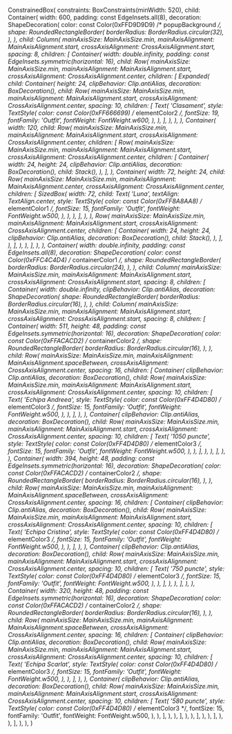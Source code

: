 ConstrainedBox(
    constraints: BoxConstraints(minWidth: 520),
    child: Container(
        width: 600,
        padding: const EdgeInsets.all(8),
        decoration: ShapeDecoration(
            color: const Color(0xFFD9D9D9) /* popupBackground */,
            shape: RoundedRectangleBorder(
                borderRadius: BorderRadius.circular(32),
            ),
        ),
        child: Column(
            mainAxisSize: MainAxisSize.min,
            mainAxisAlignment: MainAxisAlignment.start,
            crossAxisAlignment: CrossAxisAlignment.start,
            spacing: 8,
            children: [
                Container(
                    width: double.infinity,
                    padding: const EdgeInsets.symmetric(horizontal: 16),
                    child: Row(
                        mainAxisSize: MainAxisSize.min,
                        mainAxisAlignment: MainAxisAlignment.start,
                        crossAxisAlignment: CrossAxisAlignment.center,
                        children: [
                            Expanded(
                                child: Container(
                                    height: 24,
                                    clipBehavior: Clip.antiAlias,
                                    decoration: BoxDecoration(),
                                    child: Row(
                                        mainAxisSize: MainAxisSize.min,
                                        mainAxisAlignment: MainAxisAlignment.start,
                                        crossAxisAlignment: CrossAxisAlignment.center,
                                        spacing: 10,
                                        children: [
                                            Text(
                                                'Clasament',
                                                style: TextStyle(
                                                    color: const Color(0xFF666699) /* elementColor2 */,
                                                    fontSize: 19,
                                                    fontFamily: 'Outfit',
                                                    fontWeight: FontWeight.w600,
                                                ),
                                            ),
                                        ],
                                    ),
                                ),
                            ),
                            Container(
                                width: 120,
                                child: Row(
                                    mainAxisSize: MainAxisSize.min,
                                    mainAxisAlignment: MainAxisAlignment.start,
                                    crossAxisAlignment: CrossAxisAlignment.center,
                                    children: [
                                        Row(
                                            mainAxisSize: MainAxisSize.min,
                                            mainAxisAlignment: MainAxisAlignment.start,
                                            crossAxisAlignment: CrossAxisAlignment.center,
                                            children: [
                                                Container(
                                                    width: 24,
                                                    height: 24,
                                                    clipBehavior: Clip.antiAlias,
                                                    decoration: BoxDecoration(),
                                                    child: Stack(),
                                                ),
                                            ],
                                        ),
                                        Container(
                                            width: 72,
                                            height: 24,
                                            child: Row(
                                                mainAxisSize: MainAxisSize.min,
                                                mainAxisAlignment: MainAxisAlignment.center,
                                                crossAxisAlignment: CrossAxisAlignment.center,
                                                children: [
                                                    SizedBox(
                                                        width: 72,
                                                        child: Text(
                                                            'Luna',
                                                            textAlign: TextAlign.center,
                                                            style: TextStyle(
                                                                color: const Color(0xFF8A8AA8) /* elementColor1 */,
                                                                fontSize: 15,
                                                                fontFamily: 'Outfit',
                                                                fontWeight: FontWeight.w500,
                                                            ),
                                                        ),
                                                    ),
                                                ],
                                            ),
                                        ),
                                        Row(
                                            mainAxisSize: MainAxisSize.min,
                                            mainAxisAlignment: MainAxisAlignment.start,
                                            crossAxisAlignment: CrossAxisAlignment.center,
                                            children: [
                                                Container(
                                                    width: 24,
                                                    height: 24,
                                                    clipBehavior: Clip.antiAlias,
                                                    decoration: BoxDecoration(),
                                                    child: Stack(),
                                                ),
                                            ],
                                        ),
                                    ],
                                ),
                            ),
                        ],
                    ),
                ),
                Container(
                    width: double.infinity,
                    padding: const EdgeInsets.all(8),
                    decoration: ShapeDecoration(
                        color: const Color(0xFFC4C4D4) /* containerColor1 */,
                        shape: RoundedRectangleBorder(
                            borderRadius: BorderRadius.circular(24),
                        ),
                    ),
                    child: Column(
                        mainAxisSize: MainAxisSize.min,
                        mainAxisAlignment: MainAxisAlignment.start,
                        crossAxisAlignment: CrossAxisAlignment.start,
                        spacing: 8,
                        children: [
                            Container(
                                width: double.infinity,
                                clipBehavior: Clip.antiAlias,
                                decoration: ShapeDecoration(
                                    shape: RoundedRectangleBorder(
                                        borderRadius: BorderRadius.circular(16),
                                    ),
                                ),
                                child: Column(
                                    mainAxisSize: MainAxisSize.min,
                                    mainAxisAlignment: MainAxisAlignment.start,
                                    crossAxisAlignment: CrossAxisAlignment.start,
                                    spacing: 8,
                                    children: [
                                        Container(
                                            width: 511,
                                            height: 48,
                                            padding: const EdgeInsets.symmetric(horizontal: 16),
                                            decoration: ShapeDecoration(
                                                color: const Color(0xFFACACD2) /* containerColor2 */,
                                                shape: RoundedRectangleBorder(
                                                    borderRadius: BorderRadius.circular(16),
                                                ),
                                            ),
                                            child: Row(
                                                mainAxisSize: MainAxisSize.min,
                                                mainAxisAlignment: MainAxisAlignment.spaceBetween,
                                                crossAxisAlignment: CrossAxisAlignment.center,
                                                spacing: 16,
                                                children: [
                                                    Container(
                                                        clipBehavior: Clip.antiAlias,
                                                        decoration: BoxDecoration(),
                                                        child: Row(
                                                            mainAxisSize: MainAxisSize.min,
                                                            mainAxisAlignment: MainAxisAlignment.start,
                                                            crossAxisAlignment: CrossAxisAlignment.center,
                                                            spacing: 10,
                                                            children: [
                                                                Text(
                                                                    'Echipa Andreea',
                                                                    style: TextStyle(
                                                                        color: const Color(0xFF4D4D80) /* elementColor3 */,
                                                                        fontSize: 15,
                                                                        fontFamily: 'Outfit',
                                                                        fontWeight: FontWeight.w500,
                                                                    ),
                                                                ),
                                                            ],
                                                        ),
                                                    ),
                                                    Container(
                                                        clipBehavior: Clip.antiAlias,
                                                        decoration: BoxDecoration(),
                                                        child: Row(
                                                            mainAxisSize: MainAxisSize.min,
                                                            mainAxisAlignment: MainAxisAlignment.start,
                                                            crossAxisAlignment: CrossAxisAlignment.center,
                                                            spacing: 10,
                                                            children: [
                                                                Text(
                                                                    '1050 puncte',
                                                                    style: TextStyle(
                                                                        color: const Color(0xFF4D4D80) /* elementColor3 */,
                                                                        fontSize: 15,
                                                                        fontFamily: 'Outfit',
                                                                        fontWeight: FontWeight.w500,
                                                                    ),
                                                                ),
                                                            ],
                                                        ),
                                                    ),
                                                ],
                                            ),
                                        ),
                                        Container(
                                            width: 394,
                                            height: 48,
                                            padding: const EdgeInsets.symmetric(horizontal: 16),
                                            decoration: ShapeDecoration(
                                                color: const Color(0xFFACACD2) /* containerColor2 */,
                                                shape: RoundedRectangleBorder(
                                                    borderRadius: BorderRadius.circular(16),
                                                ),
                                            ),
                                            child: Row(
                                                mainAxisSize: MainAxisSize.min,
                                                mainAxisAlignment: MainAxisAlignment.spaceBetween,
                                                crossAxisAlignment: CrossAxisAlignment.center,
                                                spacing: 16,
                                                children: [
                                                    Container(
                                                        clipBehavior: Clip.antiAlias,
                                                        decoration: BoxDecoration(),
                                                        child: Row(
                                                            mainAxisSize: MainAxisSize.min,
                                                            mainAxisAlignment: MainAxisAlignment.start,
                                                            crossAxisAlignment: CrossAxisAlignment.center,
                                                            spacing: 10,
                                                            children: [
                                                                Text(
                                                                    'Echipa Cristina',
                                                                    style: TextStyle(
                                                                        color: const Color(0xFF4D4D80) /* elementColor3 */,
                                                                        fontSize: 15,
                                                                        fontFamily: 'Outfit',
                                                                        fontWeight: FontWeight.w500,
                                                                    ),
                                                                ),
                                                            ],
                                                        ),
                                                    ),
                                                    Container(
                                                        clipBehavior: Clip.antiAlias,
                                                        decoration: BoxDecoration(),
                                                        child: Row(
                                                            mainAxisSize: MainAxisSize.min,
                                                            mainAxisAlignment: MainAxisAlignment.start,
                                                            crossAxisAlignment: CrossAxisAlignment.center,
                                                            spacing: 10,
                                                            children: [
                                                                Text(
                                                                    '750 puncte',
                                                                    style: TextStyle(
                                                                        color: const Color(0xFF4D4D80) /* elementColor3 */,
                                                                        fontSize: 15,
                                                                        fontFamily: 'Outfit',
                                                                        fontWeight: FontWeight.w500,
                                                                    ),
                                                                ),
                                                            ],
                                                        ),
                                                    ),
                                                ],
                                            ),
                                        ),
                                        Container(
                                            width: 320,
                                            height: 48,
                                            padding: const EdgeInsets.symmetric(horizontal: 16),
                                            decoration: ShapeDecoration(
                                                color: const Color(0xFFACACD2) /* containerColor2 */,
                                                shape: RoundedRectangleBorder(
                                                    borderRadius: BorderRadius.circular(16),
                                                ),
                                            ),
                                            child: Row(
                                                mainAxisSize: MainAxisSize.min,
                                                mainAxisAlignment: MainAxisAlignment.spaceBetween,
                                                crossAxisAlignment: CrossAxisAlignment.center,
                                                spacing: 16,
                                                children: [
                                                    Container(
                                                        clipBehavior: Clip.antiAlias,
                                                        decoration: BoxDecoration(),
                                                        child: Row(
                                                            mainAxisSize: MainAxisSize.min,
                                                            mainAxisAlignment: MainAxisAlignment.start,
                                                            crossAxisAlignment: CrossAxisAlignment.center,
                                                            spacing: 10,
                                                            children: [
                                                                Text(
                                                                    'Echipa Scarlat',
                                                                    style: TextStyle(
                                                                        color: const Color(0xFF4D4D80) /* elementColor3 */,
                                                                        fontSize: 15,
                                                                        fontFamily: 'Outfit',
                                                                        fontWeight: FontWeight.w500,
                                                                    ),
                                                                ),
                                                            ],
                                                        ),
                                                    ),
                                                    Container(
                                                        clipBehavior: Clip.antiAlias,
                                                        decoration: BoxDecoration(),
                                                        child: Row(
                                                            mainAxisSize: MainAxisSize.min,
                                                            mainAxisAlignment: MainAxisAlignment.start,
                                                            crossAxisAlignment: CrossAxisAlignment.center,
                                                            spacing: 10,
                                                            children: [
                                                                Text(
                                                                    '580 puncte',
                                                                    style: TextStyle(
                                                                        color: const Color(0xFF4D4D80) /* elementColor3 */,
                                                                        fontSize: 15,
                                                                        fontFamily: 'Outfit',
                                                                        fontWeight: FontWeight.w500,
                                                                    ),
                                                                ),
                                                            ],
                                                        ),
                                                    ),
                                                ],
                                            ),
                                        ),
                                    ],
                                ),
                            ),
                        ],
                    ),
                ),
            ],
        ),
    ),
)